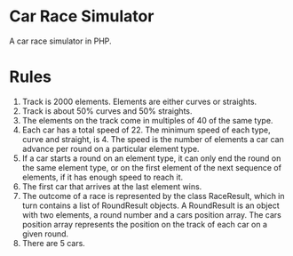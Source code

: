 # Car Race Simulator
A car race simulator in PHP.

# Rules
1. Track is 2000 elements. Elements are either curves or straights.
2. Track is about 50% curves and 50% straights.
3. The elements on the track come in multiples of 40 of the same type.
4. Each car has a total speed of 22. The minimum speed of each type, curve and straight, is 4. The speed is the number of elements a car can advance per round on a particular element type.
5. If a car starts a round on an element type, it can only end the round on the same element type, or on the first element of the next sequence of elements, if it has enough speed to reach it.
6. The first car that arrives at the last element wins. 
7. The outcome of a race is represented by the class RaceResult, which in turn contains a list of RoundResult objects. A RoundResult is an object with two elements, a round number and a cars position array. The cars position array represents the position on the track of each car on a given round.
8. There are 5 cars.


